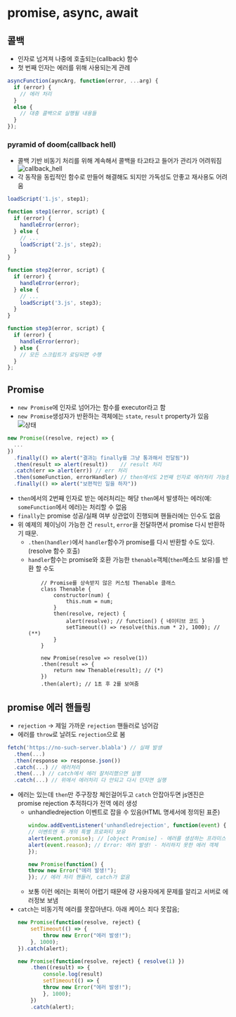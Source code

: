 # promise, async, await
## 콜백
- 인자로 넘겨져 나중에 호출되는(callback) 함수
- 첫 번째 인자는 에러를 위해 사용되는게 관례
```js
asyncFunction(ayncArg, function(error, ...arg) {
  if (error) {
    // 에러 처리
  } 
  else {
    // 대충 콜백으로 실행될 내용들
  }
});
```
### pyramid of doom(callback hell)
- 콜백 기반 비동기 처리를 위해 계속해서 콜백을 타고타고 들어가 관리가 어려워짐
![callback_hell](https://ko.javascript.info/article/callbacks/callback-hell.svg)
- 각 동작을 동립적인 함수로 만들어 해결해도 되지만 가독성도 안좋고 재사용도 어려움
```js
loadScript('1.js', step1);

function step1(error, script) {
  if (error) {
    handleError(error);
  } else {
    // ...
    loadScript('2.js', step2);
  }
}

function step2(error, script) {
  if (error) {
    handleError(error);
  } else {
    // ...
    loadScript('3.js', step3);
  }
}

function step3(error, script) {
  if (error) {
    handleError(error);
  } else {
    // 모든 스크립트가 로딩되면 수행
  }
};
```

## Promise
- `new Promise`에 인자로 넘어가는 함수를 executor라고 함
- `new Promise`생성자가 반환하는 객체에는 `state`, `result` property가 있음
![상태](https://ko.javascript.info/article/promise-chaining/promise-handler-variants.svg)
```js
new Promise((resolve, reject) => {
  ...
})
  .finally(() => alert("결과는 finally를 그냥 통과해서 전달됨"))
  .then(result => alert(result))    // result 처리
  .catch(err => alert(err)) // err 처리
  .then(someFunction, errorHandler) // then에서도 2번째 인자로 에러처리 가능함
  .finally(() => alert("보편적인 일을 하자"))
```
- `then`에서의 2번째 인자로 받는 에러처리는 해당 `then`에서 발생하는 에러(예: `someFunction`에서 에러)는 처리할 수 없음
- `finally`는 promise 성공/실패 여부 상관없이 진행되며 핸들러에는 인수도 없음
- 위 예제의 체이닝이 가능한 건 `result`, `error`을 전달하면서 promise 다시 반환하기 때문.
    - `.then(handler)`에서 `handler`함수가 promise를 다시 반환할 수도 있다.(resolve 함수 호출)
    - `handler`함수는 promise와 호환 가능한 `thenable`객체(`then`메소드 보유)를 반환 할 수도
        ```JS
            // Promise를 상속받지 않은 커스텀 Thenable 클래스
            class Thenable {
                constructor(num) {
                    this.num = num;
                }
                then(resolve, reject) {
                    alert(resolve); // function() { 네이티브 코드 }
                    setTimeout(() => resolve(this.num * 2), 1000); // (**)
                }
            }

            new Promise(resolve => resolve(1))
            .then(result => {
                return new Thenable(result); // (*)
            })
            .then(alert); // 1초 후 2를 보여줌
        ```
## promise 에러 핸들링
- `rejection` -> 제일 가까운 `rejection` 핸들러로 넘어감
- 에러를 `throw`로 날려도 `rejection`으로 봄
```js
fetch('https://no-such-server.blabla') // 실패 발생
  .then(...)
  .then(response => response.json())
  .catch(...) // 에러처리
  .then(...) // catch에서 에러 잘처리했으면 실행
  .catch(...) // 위에서 에러처리 다 안되고 다시 던지면 실행
```
- 에러는 있는데 `then`만 주구장창 체인걸어두고 `catch` 안잡아두면 js엔진은 promise rejection 추적하다가 전역 에러 생성
    - unhandledrejection 이벤트로 잡을 수 있음(HTML 명세서에 정의된 표준)
        ```js
        window.addEventListener('unhandledrejection', function(event) {
        // 이벤트엔 두 개의 특별 프로퍼티 보유
        alert(event.promise); // [object Promise] - 에러를 생성하는 프라미스
        alert(event.reason); // Error: 에러 발생! - 처리하지 못한 에러 객체
        });

        new Promise(function() {
        throw new Error("에러 발생!");
        }); // 에러 처리 핸들러, catch가 없음
        ```
    - 보통 이런 에러는 회복이 어렵기 때문에 걍 사용자에게 문제를 알리고 서버로 에러정보 보냄
- `catch`는 비동기적 에러를 못잡아낸다. 아래 케이스 죄다 못잡음;
    ```js
    new Promise(function(resolve, reject) {
        setTimeout(() => {
            throw new Error("에러 발생!");
        }, 1000);
    }).catch(alert);

    new Promise(function(resolve, reject) { resolve(1) })
        .then((result) => {
            console.log(result)
            setTimeout(() => {
            throw new Error("에러 발생!");
            }, 1000);
        })
        .catch(alert);
    ```